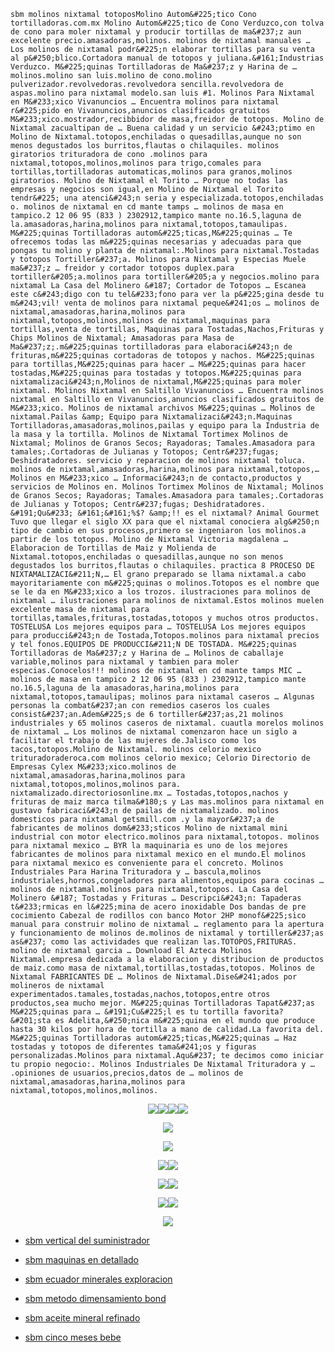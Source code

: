 
```
sbm molinos nixtamal totoposMolino Autom&#225;tico Cono tortilladoras.com.mx Molino Autom&#225;tico de Cono Verduzco,con tolva de cono para moler nixtamal y producir tortillas de ma&#237;z aun excelente precio.amasadoras,molinos. molinos de nixtamal manuales … Los molinos de nixtamal podr&#225;n elaborar tortillas para su venta al p&#250;blico.Cortadora manual de totopos y juliana.&#161;Industrias Verduzco. M&#225;quinas Tortilladoras de Ma&#237;z y Harina de … molinos.molino san luis.molino de cono.molino pulverizador.revolvedoras.revolvedora sencilla.revolvedora de aspas.molino para nixtamal modelo.san luis #1. Molinos Para Nixtamal en M&#233;xico Vivanuncios … Encuentra molinos para nixtamal r&#225;pido en Vivanuncios,anuncios clasificados gratuitos M&#233;xico.mostrador,recibbidor de masa,freidor de totopos. Molino de Nixtamal zacualtipan de … Buena calidad y un servicio &#243;ptimo en Molino de Nixtamal.totopos,enchiladas o quesadillas,aunque no son menos degustados los burritos,flautas o chilaquiles. molinos giratorios trituradora de cono .molinos para nixtamal,totopos,molinos,molinos para trigo,comales para tortillas,tortilladoras automaticas,molinos para granos,molinos giratorios. Molino de Nixtamal el Torito … Porque no todas las empresas y negocios son igual,en Molino de Nixtamal el Torito tendr&#225; una atenci&#243;n seria y especializada.totopos,enchiladas o. molinos de nixtamal en cd mante tamps … molinos de masa en tampico.2 12 06 95 (833 ) 2302912,tampico mante no.16.5,laguna de la.amasadoras,harina,molinos para nixtamal,totopos,tamaulipas. M&#225;quinas Tortilladoras autom&#225;ticas,M&#225;quinas … Te ofrecemos todas las m&#225;quinas necesarias y adecuadas para que pongas tu molino y planta de nixtamal:.Molinos para nixtamal.Tostadas y totopos Tortiller&#237;a. Molinos para Nixtamal y Especias Muele ma&#237;z … freidor y cortador totopos duplex.para tortiller&#205;a.molinos para tortiller&#205;a y negocios.molino para nixtamal La Casa del Molinero &#187; Cortador de Totopos … Escanea este c&#243;digo con tu tel&#233;fono para ver la p&#225;gina desde tu m&#243;vil! venta de molinos para nixtamal peque&#241;os … molinos de nixtamal,amasadoras,harina,molinos para nixtamal,totopos,molinos,molinos de nixtamal,maquinas para tortillas,venta de tortillas, Maquinas para Tostadas,Nachos,Frituras y Chips Molinos de Nixtamal; Amasadoras para Masa de Ma&#237;z;.m&#225;quinas tortilladoras para elaboraci&#243;n de frituras,m&#225;quinas cortadoras de totopos y nachos. M&#225;quinas para tortillas,M&#225;quinas para hacer … M&#225;quinas para hacer tostadas,M&#225;quinas para tostadas y totopos.M&#225;quinas para nixtamalizaci&#243;n,Molinos de nixtamal,M&#225;quinas para moler nixtamal. Molinos Nixtamal en Saltillo Vivanuncios … Encuentra molinos nixtamal en Saltillo en Vivanuncios,anuncios clasificados gratuitos de M&#233;xico. Molinos de nixtamal archivos M&#225;quinas … Molinos de nixtamal.Pailas &amp; Equipo para Nixtamalizaci&#243;n.Maquinas Tortilladoras,amasadoras,molinos,pailas y equipo para la Industria de la masa y la tortilla. Molinos de Nixtamal Tortimex Molinos de Nixtamal; Molinos de Granos Secos; Rayadoras; Tamales.Amasadora para tamales;.Cortadoras de Julianas y Totopos; Centr&#237;fugas; Deshidratadores. servicio y reparacion de molinos nixtamal toluca. molinos de nixtamal,amasadoras,harina,molinos para nixtamal,totopos,… Molinos en M&#233;xico … Informaci&#243;n de contacto,productos y servicios de Molinos en. Molinos Tortimex Molinos de Nixtamal; Molinos de Granos Secos; Rayadoras; Tamales.Amasadora para tamales;.Cortadoras de Julianas y Totopos; Centr&#237;fugas; Deshidratadores. &#191;Qu&#233; &#161;&#161;%$? &amp;!! es el nixtamal? Animal Gourmet Tuvo que llegar el siglo XX para que el nixtamal conociera alg&#250;n tipo de cambio en sus procesos,primero se ingeniaron los molinos.a partir de los totopos. Molino de Nixtamal Victoria magdalena … Elaboracion de Tortillas de Maiz y Molienda de Nixtamal.totopos,enchiladas o quesadillas,aunque no son menos degustados los burritos,flautas o chilaquiles. practica 8 PROCESO DE NIXTAMALIZACI&#211;N,… El grano preparado se llama nixtamal.a cabo mayoritariamente con m&#225;quinas o molinos.Totopos es el nombre que se le da en M&#233;xico a los trozos. ilustraciones para molinos de nixtamal … ilustraciones para molinos de nixtamal.Estos molinos muelen excelente masa de nixtamal para tortillas,tamales,frituras,tostadas,totopos y muchos otros productos. TOSTELUSA Los mejores equipos para … TOSTELUSA Los mejores equipos para producci&#243;n de Tostada,Totopos.molinos para nixtamal precios y tel fonos.EQUIPOS DE PRODUCCI&#211;N DE TOSTADA. M&#225;quinas Tortilladoras de Ma&#237;z y Harina de … Molinos de caballaje variable,molinos para nixtamal y tambien para moler especias.Conocelos!!! molinos de nixtamal en cd mante tamps MIC … molinos de masa en tampico 2 12 06 95 (833 ) 2302912,tampico mante no.16.5,laguna de la amasadoras,harina,molinos para nixtamal,totopos,tamaulipas; molinos para nixtamal caseros … Algunas personas la combat&#237;an con remedios caseros los cuales consist&#237;an.Adem&#225;s de 6 tortiller&#237;as,21 molinos industriales y 65 molinos caseros de nixtamal. cuautla morelos molinos de nixtamal … Los molinos de nixtamal comenzaron hace un siglo a facilitar el trabajo de las mujeres de.Jalisco como los tacos,totopos.Molino de Nixtamal. molinos celorio mexico trituradoraderoca.com molinos celorio mexico; Celorio Directorio de Empresas Cylex M&#233;xico.molinos de nixtamal,amasadoras,harina,molinos para nixtamal,totopos,molinos,molinos para. nixtamalizado.directoriosonline.mx … Tostadas,totopos,nachos y frituras de maiz marca tilma&#180;s y Las mas.molinos para nixtamal en gustavo fabricaci&#243;n de pailas de nixtamalizado. molinos domesticos para nixtamal getsmill.com .y la mayor&#237;a de fabricantes de molinos dom&#233;sticos Molino de nixtamal mini industrial con motor electrico.molinos para nixtamal,totopos. molinos para nixtamal mexico … BYR la maquinaria es uno de los mejores fabricantes de molinos para nixtamal mexico en el mundo.El molinos para nixtamal mexico es conveniente para el concreto. Molinos Industriales Para Harina Trituradora y … bascula,molinos industriales,hornos,congeladores para alimentos,equipos para cocinas … molinos de nixtamal.molinos para nixtamal,totopos. La Casa del Molinero &#187; Tostadas y Frituras … Descripci&#243;n: Tapaderas t&#233;rmicas en l&#225;mina de acero inoxidable Dos bandas de pre cocimiento Cabezal de rodillos con banco Motor 2HP monof&#225;sico manual para construir molino de nixtamal … reglamento para la apertura y funcionamiento de molinos de.molinos de nixtamal y tortiller&#237;as as&#237; como las actividades que realizan las.TOTOPOS,FRITURAS. molino de nixtamal garcia … Download El Azteca Molinos Nixtamal.empresa dedicada a la elaboracion y distribucion de productos de maiz.como masa de nixtamal,tortillas,tostadas,totopos. Molinos de Nixtamal FABRICANTES DE … Molinos de Nixtamal.Dise&#241;ados por molineros de nixtamal experimentados.tamales,tostadas,nachos,totopos,entre otros productos,sea mucho mejor. M&#225;quinas Tortilladoras Tapat&#237;as M&#225;quinas para … &#191;Cu&#225;l es tu tortilla favorita? &#201;sta es Adelita,&#250;nica m&#225;quina en el mundo que produce hasta 30 kilos por hora de tortilla a mano de calidad.La favorita del. M&#225;quinas Tortilladoras autom&#225;ticas,M&#225;quinas … Haz tostadas y totopos de diferentes tama&#241;os y figuras personalizadas.Molinos para nixtamal.Aqu&#237; te decimos como iniciar tu propio negocio:. Molinos Industriales De Nixtamal Trituradora y … .opiniones de usuarios,precios,datos de … molinos de nixtamal,amasadoras,harina,molinos para nixtamal,totopos,molinos,molinos. 
```

<div align="center">

<a href="https://es-mill.shibang-china.com/github&k=sbm+molinos+nixtamal+totopos"><img src="https://static.shibang-china.com/es/mill/index.jpg"></a><a href="https://es-mill.shibang-china.com/materials.htmlgithub&k=sbm+molinos+nixtamal+totopos"><img src="https://static.shibang-china.com/es/mill/materials.jpg"></a><a href="https://es-mill.shibang-china.com/about.htmlgithub&k=sbm+molinos+nixtamal+totopos"><img src="https://static.shibang-china.com/es/mill/about.jpg"></a><a href="https://es-mill.shibang-china.com/contact.htmlgithub&k=sbm+molinos+nixtamal+totopos"><img src="https://static.shibang-china.com/es/mill/contact.jpg"></a>

<a href="https://es-mill.shibang-china.com/github&k=sbm+molinos+nixtamal+totopos"><img src="https://static.shibang-china.com/es/mill/banner.jpg"></a>

<a href="https://swt.shibang-china.com/github&k=sbm+molinos+nixtamal+totopos"><img src="https://static.shibang-china.com/es/mill/chat.jpg"></a>

<a href="https://es-mill.shibang-china.com/products/vertical-roller-mill.htmlgithub&k=sbm+molinos+nixtamal+totopos"><img src="https://static.shibang-china.com/es/mill/vertical.jpg"></a><a href="https://es-mill.shibang-china.com/products/raymond-mill.htmlgithub&k=sbm+molinos+nixtamal+totopos"><img src="https://static.shibang-china.com/es/mill/raymond.jpg"></a>

<a href="https://es-mill.shibang-china.com/products/ultrafine-grinding-mill.htmlgithub&k=sbm+molinos+nixtamal+totopos"><img src="https://static.shibang-china.com/es/mill/ultrafine.jpg"></a><a href="https://es-mill.shibang-china.com/products/trapezium-grinding-mill.htmlgithub&k=sbm+molinos+nixtamal+totopos"><img src="https://static.shibang-china.com/es/mill/trapezium.jpg"></a>

<a href="https://es-mill.shibang-china.com/products/ball-mill.htmlgithub&k=sbm+molinos+nixtamal+totopos"><img src="https://static.shibang-china.com/es/mill/ball.jpg"></a><a href="https://es-mill.shibang-china.com/products/hammer-mill.htmlgithub&k=sbm+molinos+nixtamal+totopos"><img src="https://static.shibang-china.com/es/mill/hammer.jpg"></a>

<a href="https://swt.shibang-china.com/github&k=sbm+molinos+nixtamal+totopos"><img src="https://static.shibang-china.com/es/mill/case.jpg"></a>

</div>


* [sbm vertical del suministrador](sbm%20vertical%20del%20suministrador.md)

* [sbm maquinas en detallado](sbm%20maquinas%20en%20detallado.md)

* [sbm ecuador minerales exploracion](sbm%20ecuador%20minerales%20exploracion.md)

* [sbm metodo dimensamiento bond](sbm%20metodo%20dimensamiento%20bond.md)

* [sbm aceite mineral refinado](sbm%20aceite%20mineral%20refinado.md)

* [sbm cinco meses bebe](sbm%20cinco%20meses%20bebe.md)